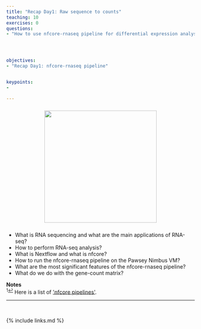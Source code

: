 ```yaml
---
title: "Recap Day1: Raw sequence to counts"
teaching: 10
exercises: 0
questions:
- "How to use nfcore-rnaseq pipeline for differential expression analysis?"




objectives:
- "Recap Day1: nfcore-rnaseq pipeline"


keypoints:
-

---
```


<p align="center">
<img src="{{ page.root }}/fig/nf-core-rnaseq_metro_map_grey.png" style="margin:10px;height:300px"/>
</p>

- What is RNA sequencing and what are the main applications of RNA-seq?
- How to perform RNA-seq analysis?
- What is Nextflow and what is nfcore?
- How to run the nfcore-rnaseq pipeline on the Pawsey Nimbus VM?
- What are the most significant features of the nfcore-rnaseq pipeline?
- What do we do with the gene-count matrix?

**Notes**   
<sup id="f1">1[↩](#a1)</sup> Here is a list of ['nfcore pipelines'](https://nf-co.re/pipelines/).

___
<br>



{% include links.md %}
